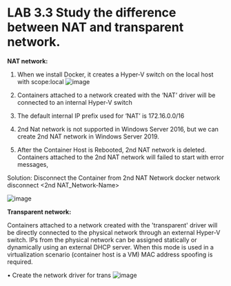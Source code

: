 # LAB 3.3 Study the difference between NAT and transparent network.
**NAT network:** 

1. When we install Docker, it creates a Hyper-V switch on the local host with scope:local
![image](https://user-images.githubusercontent.com/71546848/220201050-e79310d1-770a-402c-be6f-8a5e1d1f1b87.png)

2. Containers attached to a network created with the ‘NAT’ driver will be connected to an internal 
Hyper-V switch 
3. The default internal IP prefix used for ‘NAT’ is 172.16.0.0/16 
4. 2nd Nat network is not supported in Windows Server 2016, but we can create 2nd NAT network in 
Windows Server 2019. 
5. After the Container Host is Rebooted, 2nd NAT network is deleted. 
Containers attached to the 2nd NAT network will failed to start with error messages,

Solution: Disconnect the Container from 2nd NAT Network 
docker network disconnect <2nd NAT_Network-Name> <Container-Name>

  ![image](https://user-images.githubusercontent.com/71546848/220201074-6a58ef79-a10c-4f2e-80ed-ce58b28f84e3.png)

**Transparent network:**
  
Containers attached to a network created with the 'transparent' driver will be directly connected to 
the physical network through an external Hyper-V switch.
IPs from the physical network can be assigned statically or dynamically using an external DHCP server. 
When this mode is used in a virtualization scenario (container host is a VM) MAC address spoofing is 
required.
  
• Create the network driver for trans
  ![image](https://user-images.githubusercontent.com/71546848/220201150-61abdb99-2d0b-4c29-8f62-64029c156965.png)
